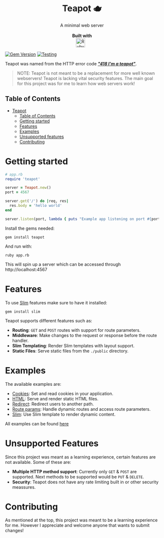 <p align="center">
  <h1 align="center"><b>Teapot 🫖</b></h1>
  <p align="center">
    A minimal web server
    <br />
    <br />
    <strong>Built with</strong>
    <br />
    <img alt="Ruby" width="30px" style="padding-right:10px;" src="https://cdn.jsdelivr.net/gh/devicons/devicon@latest/icons/ruby/ruby-original.svg" />
    <br />
  </p>
</p>

[![Gem Version](https://badge.fury.io/rb/teapot.svg)](https://badge.fury.io/rb/teapot)
[![Testing](https://github.com/voffie/teapot/actions/workflows/test.yml/badge.svg)](https://github.com/voffie/teapot/actions/workflows/test.yml)

Teapot was named from the HTTP error code [**_"418 I'm a teapot"_**](https://developer.mozilla.org/en-US/docs/Web/HTTP/Status/418).

> NOTE: Teapot is not meant to be a replacement for more well known webservers! Teapot is lacking vital security features. The main goal for this project was for me to learn how web servers work!

## Table of Contents
- [Teapot](#teapot)
    - [Table of Contents](#table-of-contents)
    - [Getting started](#getting-started)
    - [Features](#features)
    - [Examples](#examples)
    - [Unsupported features](#unsupported-features)
    - [Contributing](#contributing)

# Getting started

```ruby
# app.rb
require 'teapot'

server = Teapot.new()
port = 4567

server.get('/') do |req, res|
  res.body = 'hello world'
end

server.listen(port, lambda { puts "Example app listening on port #{port}" })
```

Install the gems needed:

```shell
gem install teapot
```

And run with:

```shell
ruby app.rb
```

This will spin up a server which can be accessed through http://localhost:4567

# Features

To use [Slim](https://slim-template.github.io/) features make sure to have it installed:

```shell
gem install slim
```

Teapot supports different features such as:

- **Routing**: `GET` and `POST` routes with support for route parameters.
- **Middleware**: Make changes to the request or response before the route handler.
- **Slim Templating**: Render Slim templates with layout support.
- **Static Files**: Serve static files from the `./public` directory.

# Examples

The available examples are:
- [Cookies](./examples/cookies): Set and read cookies in your application.
- [HTML](./examples/html): Serve and render static HTML files.
- [Redirect](./examples/redirect): Redirect users to another path.
- [Route params](./examples/route-params): Handle dynamic routes and access route parameters.
- [Slim](./examples/slim): Use Slim template to render dynamic content.

All examples can be found [here](./examples)

# Unsupported Features

Since this project was meant as a learning experience, certain features are not available. Some of these are:
- **Multiple HTTP method support**: Currently only `GET` & `POST` are supported. Next methods to be supported would be `PUT` & `DELETE`.
- **Security**: Teapot does not have any rate limiting built in or other security meassures.

# Contributing

As mentioned at the top, this project was meant to be a learning experience for me. However I appreciate and welcome anyone that wants to submit changes!
